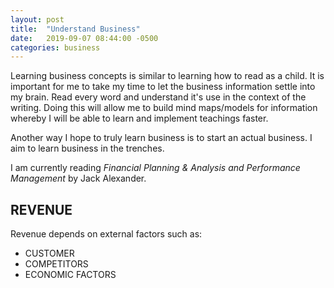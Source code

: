 ```yaml
---
layout: post
title:  "Understand Business"
date:   2019-09-07 08:44:00 -0500
categories: business
---
```

Learning business concepts is similar to learning how to read as a child. It is important for me to take my time to let the business information settle into my brain. Read every word and understand it's use in the context of the writing. Doing this will allow me to build mind maps/models for information whereby I will be able to learn and implement teachings faster.

Another way I hope to truly learn business is to start an actual business. I aim to learn business in the trenches.

I am currently reading *Financial Planning & Analysis and Performance Management* by Jack Alexander.

## REVENUE
Revenue depends on external factors such as:

- CUSTOMER
- COMPETITORS
- ECONOMIC FACTORS






